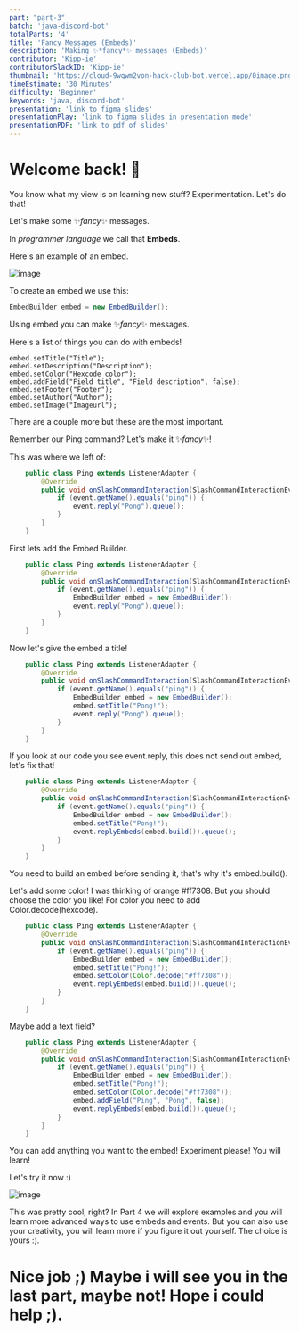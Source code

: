 ```yaml
---
part: "part-3"
batch: 'java-discord-bot'
totalParts: '4'
title: 'Fancy Messages (Embeds)'
description: 'Making ✨*fancy*✨ messages (Embeds)'
contributor: 'Kipp-ie'
contributorSlackID: 'Kipp-ie'
thumbnail: 'https://cloud-9wqwm2von-hack-club-bot.vercel.app/0image.png'
timeEstimate: '30 Minutes'
difficulty: 'Beginner'
keywords: 'java, discord-bot'
presentation: 'link to figma slides'
presentationPlay: 'link to figma slides in presentation mode'
presentationPDF: 'link to pdf of slides'
---
```


# Welcome back! 👋

You know what my view is on learning new stuff? Experimentation. Let's do that!

Let's make some ✨*fancy*✨ messages.

In *programmer language* we call that **Embeds**.

Here's an example of an embed.

![image](https://github.com/user-attachments/assets/94f3d9b6-daa0-4c66-9fda-efa4d3bd57f2)


To create an embed we use this:

``` java
EmbedBuilder embed = new EmbedBuilder();
```

Using embed you can make ✨*fancy*✨ messages.

Here's a list of things you can do with embeds!

```
embed.setTitle("Title"); 
embed.setDescription("Description"); 
embed.setColor("Hexcode color");
embed.addField("Field title", "Field description", false);
embed.setFooter("Footer");
embed.setAuthor("Author");
embed.setImage("Imageurl");
```

There are a couple more but these are the most important.

Remember our Ping command? Let's make it ✨*fancy*✨! 

This was where we left of:

```java
    public class Ping extends ListenerAdapter {
        @Override
        public void onSlashCommandInteraction(SlashCommandInteractionEvent event) {
            if (event.getName().equals("ping")) {
                event.reply("Pong").queue();
            }
        }
    }
```

First lets add the Embed Builder.

```java
    public class Ping extends ListenerAdapter {
        @Override
        public void onSlashCommandInteraction(SlashCommandInteractionEvent event) {
            if (event.getName().equals("ping")) {
                EmbedBuilder embed = new EmbedBuilder();
                event.reply("Pong").queue();
            }
        }
    }
```

Now let's give the embed a title!

```java
    public class Ping extends ListenerAdapter {
        @Override
        public void onSlashCommandInteraction(SlashCommandInteractionEvent event) {
            if (event.getName().equals("ping")) {
                EmbedBuilder embed = new EmbedBuilder();
                embed.setTitle("Pong!");
                event.reply("Pong").queue();
            }
        }
    }
```

If you look at our code you see event.reply, this does not send out embed, let's fix that!

```java
    public class Ping extends ListenerAdapter {
        @Override
        public void onSlashCommandInteraction(SlashCommandInteractionEvent event) {
            if (event.getName().equals("ping")) {
                EmbedBuilder embed = new EmbedBuilder();
                embed.setTitle("Pong!");
                event.replyEmbeds(embed.build()).queue();
            }
        }
    }
```

You need to build an embed before sending it, that's why it's embed.build().

Let's add some color! I was thinking of orange #ff7308. But you should choose the color you like! For color you need to add Color.decode(hexcode).

```java
    public class Ping extends ListenerAdapter {
        @Override
        public void onSlashCommandInteraction(SlashCommandInteractionEvent event) {
            if (event.getName().equals("ping")) {
                EmbedBuilder embed = new EmbedBuilder();
                embed.setTitle("Pong!");
                embed.setColor(Color.decode("#ff7308"));
                event.replyEmbeds(embed.build()).queue();
            }
        }
    }
```

Maybe add a text field?

```java
    public class Ping extends ListenerAdapter {
        @Override
        public void onSlashCommandInteraction(SlashCommandInteractionEvent event) {
            if (event.getName().equals("ping")) {
                EmbedBuilder embed = new EmbedBuilder();
                embed.setTitle("Pong!");
                embed.setColor(Color.decode("#ff7308"));
                embed.addField("Ping", "Pong", false);
                event.replyEmbeds(embed.build()).queue();
            }
        }
    }
```

You can add anything you want to the embed! Experiment please! You will learn!

Let's try it now :)

![image](https://github.com/user-attachments/assets/ad9132cb-cfce-40c1-828a-2d5f8cade7fd)

This was pretty cool, right? In Part 4 we will explore examples and you will learn more advanced ways to use embeds and events. But you can also use your creativity, you will learn more if you figure it out yourself. The choice is yours :).

# Nice job ;) Maybe i will see you in the last part, maybe not! Hope i could help ;).
